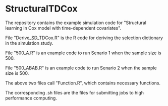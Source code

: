 # StructuralTDCox

The repository contains the example simulation code for "Structural learning in Cox model with time-dependent covariates".

File "Derive_SD_TDCox.R" is the R code for deriving the selection dictionary in the simulation study.

File "500_A.R" is an example code to run Senario 1 when the sample size is 500.

File "500_ABAB.R" is an example code to run Senario 2 when the sample size is 500.

The above two files call "Function.R", which contains necessary functions.

The corresponding .sh files are the files for submitting jobs to high performance computing.
